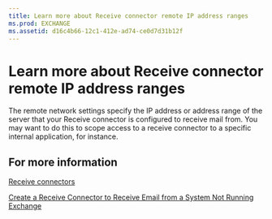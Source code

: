 ```yaml
---
title: Learn more about Receive connector remote IP address ranges
ms.prod: EXCHANGE
ms.assetid: d16c4b66-12c1-412e-ad74-ce0d7d31b12f
---
```



# Learn more about Receive connector remote IP address ranges

The remote network settings specify the IP address or address range of the server that your Receive connector is configured to receive mail from. You may want to do this to scope access to a receive connector to a specific internal application, for instance.
  
    
    


## For more information

 [Receive connectors](receive-connectors.md)
  
    
    
 [Create a Receive Connector to Receive Email from a System Not Running Exchange](http://technet.microsoft.com/library/85f0864a-6502-49db-8804-16755a7292b4.aspx)
  
    
    

